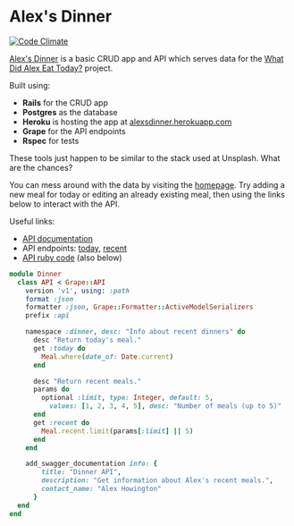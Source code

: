 # Alex's Dinner

[![Code Climate](https://codeclimate.com/github/ash106/alexs_dinner/badges/gpa.svg)](https://codeclimate.com/github/ash106/alexs_dinner)

[Alex's Dinner](https://alexsdinner.herokuapp.com/) is a basic CRUD app and API which serves data for the [What Did Alex Eat Today?](https://github.com/ash106/what_did_alex_eat_today) project.

Built using:

- **Rails** for the CRUD app
- **Postgres** as the database
- **Heroku** is hosting the app at [alexsdinner.herokuapp.com](https://alexsdinner.herokuapp.com/)
- **Grape** for the API endpoints
- **Rspec** for tests

These tools just happen to be similar to the stack used at Unsplash. What are the chances?

You can mess around with the data by visiting the [homepage](https://alexsdinner.herokuapp.com/). Try adding a new meal for today or editing an already existing meal, then using the links below to interact with the API.

Useful links:

- [API documentation](http://alexsdinner.herokuapp.com/api/swagger)
- API endpoints: [today](https://alexsdinner.herokuapp.com/api/v1/dinner/today), [recent](https://alexsdinner.herokuapp.com/api/v1/dinner/recent)
- [API ruby code](app/api/dinner/api.rb) (also below)

```ruby
module Dinner
  class API < Grape::API
    version 'v1', using: :path
    format :json
    formatter :json, Grape::Formatter::ActiveModelSerializers
    prefix :api

    namespace :dinner, desc: "Info about recent dinners" do
      desc "Return today's meal."
      get :today do
        Meal.where(date_of: Date.current)
      end

      desc "Return recent meals."
      params do
        optional :limit, type: Integer, default: 5,
          values: [1, 2, 3, 4, 5], desc: "Number of meals (up to 5)"
      end
      get :recent do
        Meal.recent.limit(params[:limit] || 5)
      end
    end

    add_swagger_documentation info: {
        title: "Dinner API",
        description: "Get information about Alex's recent meals.",
        contact_name: "Alex Howington"
      }
  end
end
```
